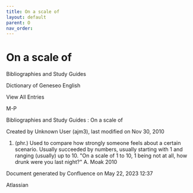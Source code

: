 ```yaml
---
title: On a scale of
layout: default
parent: O
nav_order:
---
```


# On a scale of

Bibliographies and Study Guides

Dictionary of Geneseo English

View All Entries

M-P

Bibliographies and Study Guides : On a scale of

Created by  Unknown User (ajm3), last modified on Nov 30, 2010

1. (phr.) Used to compare how strongly someone feels about a certain scenario. Usually succeeded by numbers, usually starting with 1 and ranging (usually) up to 10. &quot;On a scale of 1 to 10, 1 being not at all, how drunk were you last night?&quot; A. Moak 2010

Document generated by Confluence on May 22, 2023 12:37

Atlassian
